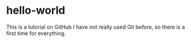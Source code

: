 # hello-world
This is a tutorial on GitHub
I have not really used Git before, so there is a first time for everything.

